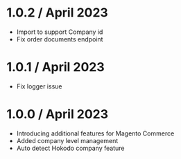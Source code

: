 1.0.2 / April 2023
==================
* Import to support Company id
* Fix order documents endpoint

1.0.1 / April 2023
==================
* Fix logger issue

1.0.0 / April 2023
==================
* Introducing additional features for Magento Commerce
* Added company level management
* Auto detect Hokodo company feature
